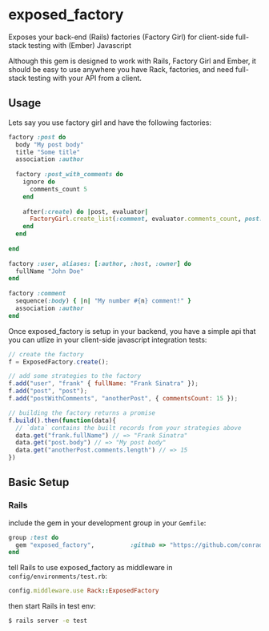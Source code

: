 exposed_factory
===============

Exposes your back-end (Rails) factories (Factory Girl) for client-side full-stack testing with (Ember) Javascript

Although this gem is designed to work with Rails, Factory Girl and Ember, it should be easy to use anywhere you have Rack, factories, and need full-stack testing with your API from a client.

## Usage

Lets say you use factory girl and have the following factories:

```ruby
factory :post do
  body "My post body"
  title "Some title"
  association :author
 
  factory :post_with_comments do
    ignore do
      comments_count 5
    end
    
    after(:create) do |post, evaluator|
      FactoryGirl.create_list(:comment, evaluator.comments_count, post: post)
    end
  end
 
end
  
factory :user, aliases: [:author, :host, :owner] do
  fullName "John Doe"
end
 
factory :comment
  sequence(:body) { |n| "My number #{n} comment!" }
  association :author
end
```

Once exposed_factory is setup in your backend, you have a simple api that you can utlize in your client-side javascript integration tests:

```javascript
// create the factory
f = ExposedFactory.create();

// add some strategies to the factory
f.add("user", "frank" { fullName: "Frank Sinatra" });
f.add("post", "post");
f.add("postWithComments", "anotherPost", { commentsCount: 15 });

// building the factory returns a promise
f.build().then(function(data){
  // `data` contains the built records from your strategies above
  data.get("frank.fullName") // => "Frank Sinatra"
  data.get("post.body") // => "My post body"
  data.get("anotherPost.comments.length") // => 15
})

```

## Basic Setup

### Rails 

include the gem in your development group in your `Gemfile`:

```ruby
group :test do
  gem "exposed_factory",          :github => "https://github.com/conrad-vanl/exposed_factory"
end
```

tell Rails to use exposed_factory as middleware in `config/environments/test.rb`:

```ruby
config.middleware.use Rack::ExposedFactory
```

then start Rails in test env:

```bash
$ rails server -e test
```

